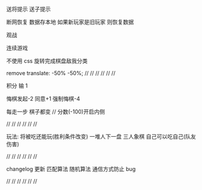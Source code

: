 送将提示
送子提示

断网恢复
数据存本地 如果新玩家是旧玩家 则恢复数据

观战

连续游戏

不使用 css 旋转完成棋盘敌我分类

remove translate: -50% -50%;
//
//
//
//
//
//

积分
输 1

悔棋发起-2 同意+1
强制悔棋-4

每走一步 棋子都变 // 分数(-100)开启内侧

//
//
//
//
//
//

玩法:
将被吃还能玩(胜利条件改变)
一堆人下一盘
三人象棋
自己可以吃自己(队友伤害)

//
//
//
//
//
//

changelog
更新
匹配算法 随机算法 通信方式防止 bug

//
//
//
//
//
//
